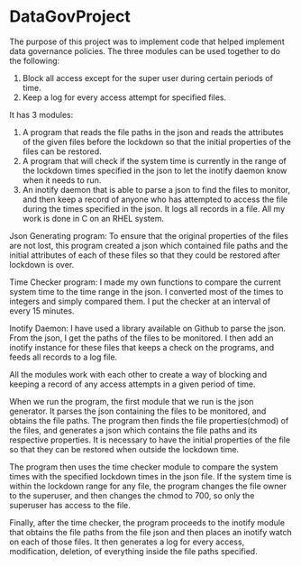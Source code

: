 # DataGovProject

The purpose of this project was to implement code that helped implement data governance policies. The three modules can be used together to do the following:
1) Block all access except for the super user during certain periods of time.
2) Keep a log for every access attempt for specified files. 

It has 3 modules:
1) A program that reads the file paths in the json and reads the attributes of the given files before the lockdown so that the initial properties of the files can be restored.
2) A program that will check if the system time is currently in the range of the lockdown times specified in the json to let the inotify daemon know when it needs to run.
3) An inotify daemon that is able to parse a json to find the files to monitor, and then keep a record of anyone who has attempted to access the file during the times specified in the json. It logs all records in a file.
All my work is done in C on an RHEL system.


Json Generating program:
To ensure that the original properties of the files are not lost, this program created a json which contained file paths and the initial attributes of each of these files so that they could be restored after lockdown is over. 


Time Checker program:
I made my own functions to compare the current system time to the time range in the json. I converted most of the times to integers and simply compared them. I put the checker at an interval of every 15 minutes.

Inotify Daemon:
I have used a library available on Github to parse the json. From the json, I get the paths of the files to be monitored. I then add an inotify instance for these files that keeps a check on the programs, and feeds all records to a log file.

All the modules work with each other to create a way of blocking and keeping a record of any access attempts in a given period of time.

When we run the program, the first module that we run is the json generator. It parses the json containing the files to be monitored, and obtains the file paths. The program then finds the file properties(chmod) of the files, and generates a json which contains the file paths and its respective properties. It is necessary to have the initial properties of the file so that they can be restored when outside the lockdown time.

The program then uses the time checker module to compare the system times with the specified lockdown times in the json file. If the system time is within the lockdown range for any file, the program changes the file owner to the superuser, and then changes the chmod to 700, so only the superuser has access to the file.

Finally, after the time checker, the program proceeds to the inotify module that obtains the file paths from the file json and then places an inotify watch on each of those files. It then generates a log for every access, modification, deletion, of everything inside the file paths specified.
